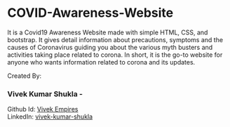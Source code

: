 # COVID-Awareness-Website
It is a Covid19 Awareness Website made with simple HTML, CSS, and bootstrap.
It gives detail information about precautions, symptoms and the causes of Coronavirus guiding you about the various myth busters 
and activities taking place related to corona.
In short, it is the go-to website for anyone who wants information related to corona and its updates.

Created By:

### Vivek Kumar Shukla -
Github Id: [Vivek Empires](https://github.com/VivekEmpires)\
LinkedIn: [vivek-kumar-shukla](https://www.linkedin.com/in/vivek-kumar-shukla-0a5b191a1/)
